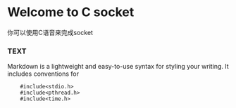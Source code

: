# Welcome to C socket
你可以使用C语音来完成socket



### TEXT

Markdown is a lightweight and easy-to-use syntax for styling your writing. It includes conventions for

```
    #include<stdio.h>
    #include<pthread.h>
    #include<time.h> 
```



